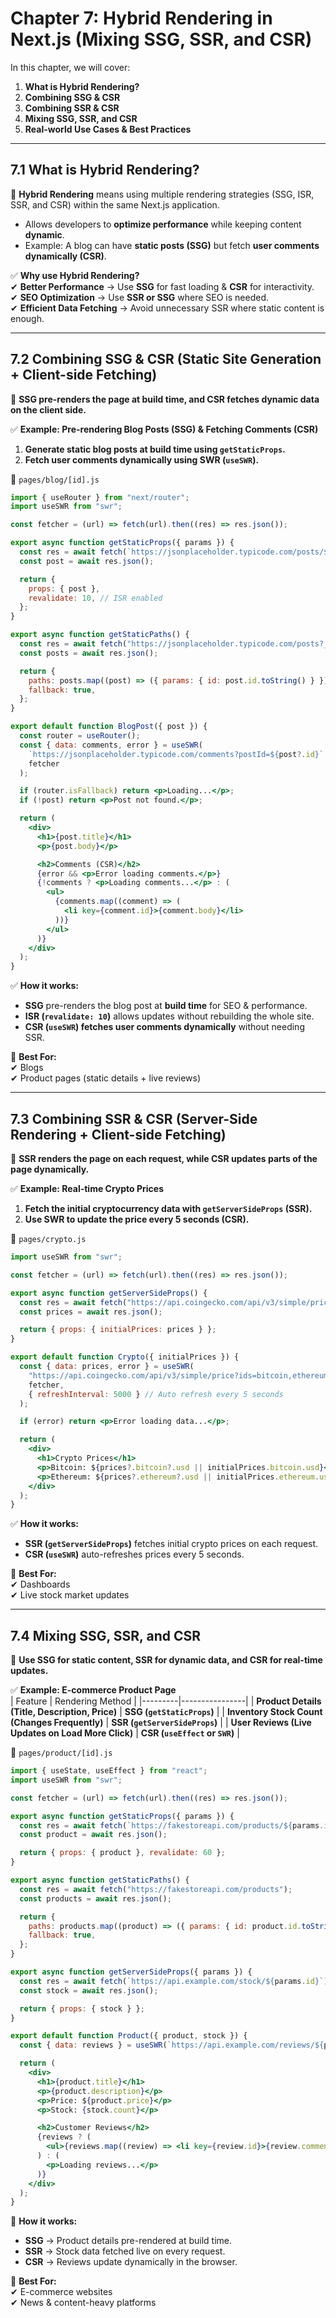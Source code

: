 # **Chapter 7: Hybrid Rendering in Next.js (Mixing SSG, SSR, and CSR)**  

In this chapter, we will cover:  
1. **What is Hybrid Rendering?**  
2. **Combining SSG & CSR**  
3. **Combining SSR & CSR**  
4. **Mixing SSG, SSR, and CSR**  
5. **Real-world Use Cases & Best Practices**  

---

## **7.1 What is Hybrid Rendering?**  
📌 **Hybrid Rendering** means using multiple rendering strategies (SSG, ISR, SSR, and CSR) within the same Next.js application.  
- Allows developers to **optimize performance** while keeping content **dynamic**.  
- Example: A blog can have **static posts (SSG)** but fetch **user comments dynamically (CSR)**.  

✅ **Why use Hybrid Rendering?**  
✔ **Better Performance** → Use **SSG** for fast loading & **CSR** for interactivity.  
✔ **SEO Optimization** → Use **SSR or SSG** where SEO is needed.  
✔ **Efficient Data Fetching** → Avoid unnecessary SSR where static content is enough.  

---

## **7.2 Combining SSG & CSR (Static Site Generation + Client-side Fetching)**  
📌 **SSG pre-renders the page at build time, and CSR fetches dynamic data on the client side.**  

✅ **Example: Pre-rendering Blog Posts (SSG) & Fetching Comments (CSR)**  
1. **Generate static blog posts at build time using `getStaticProps`.**  
2. **Fetch user comments dynamically using SWR (`useSWR`).**  

📂 `pages/blog/[id].js`
```jsx
import { useRouter } from "next/router";
import useSWR from "swr";

const fetcher = (url) => fetch(url).then((res) => res.json());

export async function getStaticProps({ params }) {
  const res = await fetch(`https://jsonplaceholder.typicode.com/posts/${params.id}`);
  const post = await res.json();

  return {
    props: { post },
    revalidate: 10, // ISR enabled
  };
}

export async function getStaticPaths() {
  const res = await fetch("https://jsonplaceholder.typicode.com/posts?_limit=5");
  const posts = await res.json();

  return {
    paths: posts.map((post) => ({ params: { id: post.id.toString() } })),
    fallback: true,
  };
}

export default function BlogPost({ post }) {
  const router = useRouter();
  const { data: comments, error } = useSWR(
    `https://jsonplaceholder.typicode.com/comments?postId=${post?.id}`,
    fetcher
  );

  if (router.isFallback) return <p>Loading...</p>;
  if (!post) return <p>Post not found.</p>;

  return (
    <div>
      <h1>{post.title}</h1>
      <p>{post.body}</p>

      <h2>Comments (CSR)</h2>
      {error && <p>Error loading comments.</p>}
      {!comments ? <p>Loading comments...</p> : (
        <ul>
          {comments.map((comment) => (
            <li key={comment.id}>{comment.body}</li>
          ))}
        </ul>
      )}
    </div>
  );
}
```
✅ **How it works:**  
- **SSG** pre-renders the blog post at **build time** for SEO & performance.  
- **ISR (`revalidate: 10`)** allows updates without rebuilding the whole site.  
- **CSR (`useSWR`) fetches user comments dynamically** without needing SSR.  

📌 **Best For:**  
✔ Blogs  
✔ Product pages (static details + live reviews)  

---

## **7.3 Combining SSR & CSR (Server-Side Rendering + Client-side Fetching)**  
📌 **SSR renders the page on each request, while CSR updates parts of the page dynamically.**  

✅ **Example: Real-time Crypto Prices**  
1. **Fetch the initial cryptocurrency data with `getServerSideProps` (SSR).**  
2. **Use SWR to update the price every 5 seconds (CSR).**  

📂 `pages/crypto.js`
```jsx
import useSWR from "swr";

const fetcher = (url) => fetch(url).then((res) => res.json());

export async function getServerSideProps() {
  const res = await fetch("https://api.coingecko.com/api/v3/simple/price?ids=bitcoin,ethereum&vs_currencies=usd");
  const prices = await res.json();

  return { props: { initialPrices: prices } };
}

export default function Crypto({ initialPrices }) {
  const { data: prices, error } = useSWR(
    "https://api.coingecko.com/api/v3/simple/price?ids=bitcoin,ethereum&vs_currencies=usd",
    fetcher,
    { refreshInterval: 5000 } // Auto refresh every 5 seconds
  );

  if (error) return <p>Error loading data...</p>;

  return (
    <div>
      <h1>Crypto Prices</h1>
      <p>Bitcoin: ${prices?.bitcoin?.usd || initialPrices.bitcoin.usd}</p>
      <p>Ethereum: ${prices?.ethereum?.usd || initialPrices.ethereum.usd}</p>
    </div>
  );
}
```
✅ **How it works:**  
- **SSR (`getServerSideProps`)** fetches initial crypto prices on each request.  
- **CSR (`useSWR`)** auto-refreshes prices every 5 seconds.  

📌 **Best For:**  
✔ Dashboards  
✔ Live stock market updates  

---

## **7.4 Mixing SSG, SSR, and CSR**  
📌 **Use SSG for static content, SSR for dynamic data, and CSR for real-time updates.**  

✅ **Example: E-commerce Product Page**  
| Feature | Rendering Method |
|---------|----------------|
| **Product Details (Title, Description, Price)** | **SSG (`getStaticProps`)** |
| **Inventory Stock Count (Changes Frequently)** | **SSR (`getServerSideProps`)** |
| **User Reviews (Live Updates on Load More Click)** | **CSR (`useEffect` or `SWR`)** |

📂 `pages/product/[id].js`
```jsx
import { useState, useEffect } from "react";
import useSWR from "swr";

const fetcher = (url) => fetch(url).then((res) => res.json());

export async function getStaticProps({ params }) {
  const res = await fetch(`https://fakestoreapi.com/products/${params.id}`);
  const product = await res.json();

  return { props: { product }, revalidate: 60 };
}

export async function getStaticPaths() {
  const res = await fetch("https://fakestoreapi.com/products");
  const products = await res.json();

  return {
    paths: products.map((product) => ({ params: { id: product.id.toString() } })),
    fallback: true,
  };
}

export async function getServerSideProps({ params }) {
  const res = await fetch(`https://api.example.com/stock/${params.id}`);
  const stock = await res.json();

  return { props: { stock } };
}

export default function Product({ product, stock }) {
  const { data: reviews } = useSWR(`https://api.example.com/reviews/${product.id}`, fetcher);

  return (
    <div>
      <h1>{product.title}</h1>
      <p>{product.description}</p>
      <p>Price: ${product.price}</p>
      <p>Stock: {stock.count}</p>

      <h2>Customer Reviews</h2>
      {reviews ? (
        <ul>{reviews.map((review) => <li key={review.id}>{review.comment}</li>)}</ul>
      ) : (
        <p>Loading reviews...</p>
      )}
    </div>
  );
}
```
📌 **How it works:**  
- **SSG** → Product details pre-rendered at build time.  
- **SSR** → Stock data fetched live on every request.  
- **CSR** → Reviews update dynamically in the browser.  

📌 **Best For:**  
✔ E-commerce websites  
✔ News & content-heavy platforms  
